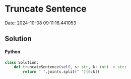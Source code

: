 # Truncate Sentence

Date: 2024-10-08 09:11:16.441053

## Solution

#### Python
```python
class Solution:
    def truncateSentence(self, s: str, k: int) -> str:
        return " ".join(s.split(" ")[0:k])
 ```